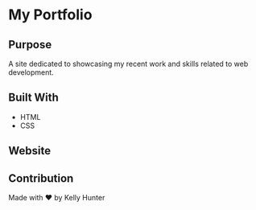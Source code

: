 # My Portfolio

## Purpose
A site dedicated to showcasing my recent work and skills related to web development.

## Built With
* HTML
* CSS

## Website


## Contribution
Made with ❤️ by Kelly Hunter
